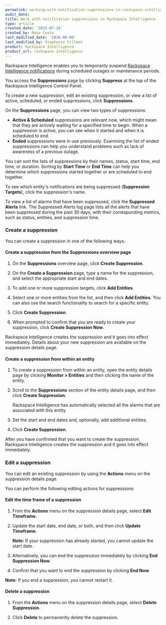 ```yaml
---
permalink: working-with-notification-suppressions-in-rackspace-intelligence/
audit_date:
title: Work with notification suppressions in Rackspace Intelligence
type: article
created_date: '2015-07-16'
created_by: Rose Coste
last_modified_date: '2016-06-09'
last_modified_by: Stephanie Fillmon
product: Rackspace Intelligence
product_url: rackspace-intelligence
---
```


Rackspace Intelligence enables you to temporarily suspend
[Rackspace Intelligence notifications](/support/how-to/working-with-notifications-in-rackspace-intelligence)
during scheduled outages or maintenance periods.

You access the **Suppressions** page by clicking **Suppress** at the top of the Rackspace Intelligence Control Panel.

To create a new suppression, edit an existing
suppression, or view a list of active, scheduled, or
ended suppressions, click **Suppressions**.

On the **Suppressions** page, you can view two types of suppressions:

- **Active & Scheduled** suppressions are relevant now, which might
  mean that they are actively waiting for a specified time to begin.
  When a suppression is active, you can see when it started and when
  it is scheduled to end.
- **Ended** suppressions were in use previously. Examining the list of
  ended suppressions can help you understand problems such as lack of
  awareness of a previous outage.

You can sort the lists of suppressions by their names, status, start
time, end time, or duration. Sorting by **Start Time** or **End
Time** can help you determine which suppressions started together or are
scheduled to end together.

To see which entity's notifications are being suppressed (**Suppression
Targets**), click the suppression's name.

To view a list of alarms that have been suppressed, click
the **Suppressed Alerts** link. The Suppressed Alerts log page lists all
the alerts that have been suppressed during the past 30 days, with their
corresponding metrics, such as status, entities, and suppression time.

### Create a suppression

You can create a suppression in one of the following ways:

#### Create a suppression from the Suppressions overview page

1. On the **Suppressions** overview page, click **Create Suppression**.

2. On the **Create a Suppression** page, type a name for the
   suppression, and select the appropriate start and end dates.

3. To add one or more suppression targets, click **Add Entities**.

4. Select one or more entities from the list, and then click **Add
   Entities**. You can also use the search functionality to search for
   a specific entity.

5. Click **Create Suppression**.

6. When prompted to confirm that you are ready to create your
   suppression, click **Create Suppression Now**.

Rackspace Intelligence creates the suppression and it goes into effect
immediately. Details about your new suppression are available on the
suppression details page.

#### Create a suppression from within an entity

1. To create a suppression from within an entity, open the entity
   details page by clicking **Monitor > Entities** and then clicking
   the name of the entity.

2. Scroll to the **Suppressions** section of the entity details page,
   and then click **Create Suppression.**

   Rackspace Intelligence has automatically selected all the alarms
   that are associated with this entity.

3. Set the start and end dates and, optionally, add
   additional entities.

4. Click **Create Suppression**.

After you have confirmed that you want to create the suppression,
Rackspace Intelligence creates the suppression and it goes into effect
immediately.

### Edit a suppression

You can edit an existing suppression by using the **Actions** menu on
the suppression details page.

You can perform the following editing actions for suppressions:

#### Edit the time frame of a suppression

1. From the **Actions** menu on the suppression details page,
   select **Edit Timeframe**.

2. Update the start date, end date, or both, and then click **Update
   Timeframe**.

   **Note:** If your suppression has already started, you cannot update the start date.

3. Alternatively, you can end the suppression immediately by
   clicking **End Suppression Now**.

4. Confirm that you want to end the suppression by clicking **End
    Now**.

**Note:** If you end a suppression, you cannot restart it.

#### Delete a suppression

1. From the **Actions** menu on the suppression details page,
   select **Delete Suppression**.

2. Click **Delete** to permanently delete the suppression.
